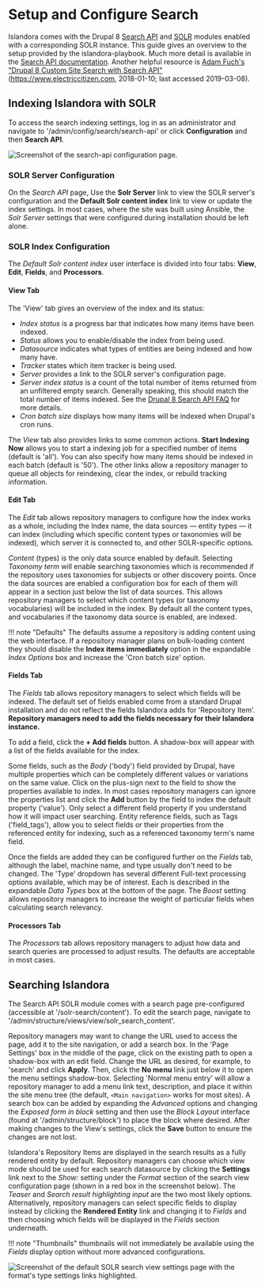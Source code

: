 # Setup and Configure Search

Islandora comes with the Drupal 8 [Search API](https://www.drupal.org/project/search_api) and [SOLR](https://www.drupal.org/project/search_api_solr) modules enabled with a corresponding SOLR instance. This guide gives an overview to the setup provided by the islandora-playbook. Much more detail is available in the [Search API documentation](https://www.drupal.org/docs/8/modules/search-api). Another helpful resource is [Adam Fuch's "Drupal 8 Custom Site Search with Search API"](https://www.electriccitizen.com/blog/drupal-8-custom-site-search-search-api) (https://www.electriccitizen.com, 2018-01-10; last accessed 2019-03-08).

## Indexing Islandora with SOLR

To access the search indexing settings, log in as an administrator and navigate to  '/admin/config/search/search-api' or click **Configuration** and then **Search API**.

![Screenshot of the search-api configuration page.](../assets/search-settings-page.png)

### SOLR Server Configuration

On the _Search API_ page, Use the **Solr Server** link to view the SOLR server's configuration and the **Default Solr content index** link to view or update the index settings. In most cases, where the site was built using Ansible, the _Solr Server_ settings that were configured during installation should be left alone.

### SOLR Index Configuration

The _Default Solr content index_ user interface is divided into four tabs: **View**, **Edit**, **Fields**, and **Processors**.

#### View Tab

The 'View' tab gives an overview of the index and its status:

- _Index status_ is a progress bar that indicates how many items have been indexed.
- _Status_ allows you to enable/disable the index from being used.
- _Datasource_ indicates what types of entities are being indexed and how many have.
- _Tracker_ states which item tracker is being used.
- _Server_ provides a link to the SOLR server's configuration page.
- _Server index status_ is a count of the total number of items returned from an unfiltered empty search. Generally speaking, this should match the total number of items indexed. See the [Drupal 8 Search API FAQ](https://www.drupal.org/docs/8/modules/search-api/getting-started/frequently-asked-questions#server-index-status) for more details.
- _Cron batch size_ displays how many items will be indexed when Drupal's cron runs.

The _View_ tab also provides links to some common actions. **Start Indexing Now** allows you to start a indexing job for a specified number of items (default is 'all'). You can also specify how many items should be indexed in each batch (default is '50'). The other links allow a repository manager to queue all objects for reindexing, clear the index, or rebuild tracking information.

#### Edit Tab

The _Edit_ tab allows repository managers to configure how the index works as a whole, including the Index name, the data sources — entity types — it can index (including which specific content types or taxonomies will be indexed), which server it is connected to, and other SOLR-specific options.

_Content_ (types) is the only data source enabled by default. Selecting _Taxonomy term_ will enable searching taxonomies which is recommended if the repository uses taxonomies for subjects or other discovery points. Once the data sources are enabled a configuration box for each of them will appear in a section just below the list of data sources. This allows repository managers to select which content types (or taxonomy vocabularies) will be included in the index. By default all the content types, and vocabularies if the taxonomy data source is enabled, are indexed.


!!! note "Defaults"
    The defaults assume a repository is adding content using the web interface. If a repository manager plans on bulk-loading content they should disable the **Index items immediately** option in the expandable _Index Options_ box and increase the 'Cron batch size' option.

#### Fields Tab

The _Fields_ tab allows repository managers to select which fields will be indexed. The default set of fields enabled come from a standard Drupal installation and do not reflect the fields Islandora adds for 'Repository Item'. **Repository managers need to add the fields necessary for their Islandora instance.**

To add a field, click the **+ Add fields** button. A shadow-box will appear with a list of the fields available for the index.

Some fields, such as the _Body_ ('body') field provided by Drupal, have multiple properties which can be completely different values or variations on the same value. Click on the plus-sign next to the field to show the properties available to index. In most cases repository managers can ignore the properties list and click the **Add** button by the field to index the default property ('value'). Only select a different field property if you understand how it will impact user searching. Entity reference fields, such as Tags ('field_tags'), allow you to select fields or their properties from the referenced entity for indexing, such as a referenced taxonomy term's name field.

Once the fields are added they can be configured further on the _Fields_ tab, although the label, machine name, and type usually don't need to be changed. The 'Type' dropdown has several different Full-text processing options available, which may be of interest. Each is described in the expandable _Data Types_ box at the bottom of the page. The _Boost_ setting allows repository managers to increase the weight of particular fields when calculating search relevancy.

#### Processors Tab

The _Processors_ tab allows repository managers to adjust how data and search queries are processed to adjust results. The defaults are acceptable in most cases.

## Searching Islandora

The Search API SOLR module comes with a search page pre-configured (accessible at '/solr-search/content'). To edit the search page, navigate to '/admin/structure/views/view/solr_search_content'.

Repository managers may want to change the URL used to access the page, add it to the site navigation, or add a search box. In the 'Page Settings' box in the middle of the page, click on the existing path to open a shadow-box with an edit field. Change the URL as desired, for example, to 'search' and click **Apply**. Then, click the **No menu** link just below it to open the menu settings shadow-box. Selecting 'Normal menu entry' will allow a repository manager to add a menu link text, description, and place it within the site menu tree (the default, `<Main navigation>` works for most sites). A search box can be added by expanding the _Advanced_ options and changing the _Exposed form in block_ setting and then use the _Block Layout_ interface (found at '/admin/structure/block') to place the block where desired. After making changes to the View's settings, click the **Save** button to ensure the changes are not lost.

Islandora's Repository Items are displayed in the search results as a fully rendered entity by default. Repository managers can choose which view mode should be used for each search datasource by clicking the **Settings** link next to the _Show:_ setting under the _Format_ section of the search view configuration page (shown in a red box in the screenshot below). The _Teaser_ and _Search result highlighting input_ are the two most likely options. Alternatively, repository managers can select specific fields to display instead by clicking the **Rendered Entity** link and changing it to _Fields_ and then choosing which fields will be displayed in the _Fields_ section underneath.

!!! note "Thumbnails"
    thumbnails will not immediately be available using the _Fields_ display option without more advanced configurations.

![Screenshot of the default SOLR search view settings page with the format's type settings links highlighted. ](../assets/search-view-format-settings-highlighted.png)

